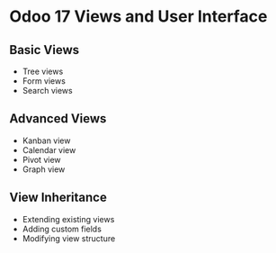 # Odoo 17 Views and User Interface

## Basic Views
- Tree views
- Form views
- Search views

## Advanced Views
- Kanban view
- Calendar view
- Pivot view
- Graph view

## View Inheritance
- Extending existing views
- Adding custom fields
- Modifying view structure
